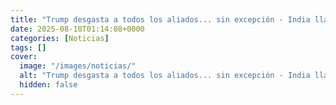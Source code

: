 ```yaml
---
title: "Trump desgasta a todos los aliados... sin excepción - India llama ahora 'amigo' a Putin y frena compra de armas a EEUU"
date: 2025-08-10T01:14:08+0000
categories: [Noticias]
tags: []
cover:
  image: "/images/noticias/"
  alt: "Trump desgasta a todos los aliados... sin excepción - India llama ahora 'amigo' a Putin y frena compra de armas a EEUU"
  hidden: false
---
```



